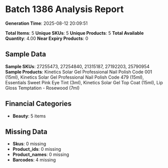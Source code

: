 # Batch 1386 Analysis Report

**Generation Time**: 2025-08-12 20:09:51

**Total Items**: 5
**Unique SKUs**: 5
**Unique Products**: 5
**Total Available Quantity**: 4.00
**Near Expiry Products**: 0

## Sample Data
**Sample SKUs**: 27255473, 27254840, 21315187, 27192203, 25790954
**Sample Products**: Kinetics Solar Gel Professional Nail Polish Code 001 (15ml), Kinetics Solar Gel Professional Nail Polish Code 479 (15ml), Essentials Sweet Pink Eye Tint (3ml), Kinetics Solar Gel Top Coat (15ml), Lip Gloss Temptation - Rosewood (7ml)

## Financial Categories
- **Beauty**: 5 items

## Missing Data
- **Skus**: 0 missing
- **Product_ids**: 0 missing
- **Product_names**: 0 missing
- **Barcodes**: 4 missing
